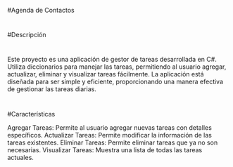 #Agenda de Contactos
#
#Descripción
#
Este proyecto es una aplicación de gestor de tareas desarrollada en C#. Utiliza diccionarios para manejar las tareas, permitiendo al usuario agregar, actualizar, eliminar y visualizar tareas fácilmente. La aplicación está diseñada para ser simple y eficiente, proporcionando una manera efectiva de gestionar las tareas diarias.
#
#Características

Agregar Tareas: Permite al usuario agregar nuevas tareas con detalles específicos.
Actualizar Tareas: Permite modificar la información de las tareas existentes.
Eliminar Tareas: Permite eliminar tareas que ya no son necesarias.
Visualizar Tareas: Muestra una lista de todas las tareas actuales.
